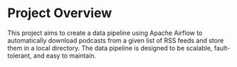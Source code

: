 # Project Overview

This project aims to create a data pipeline using Apache Airflow to automatically download podcasts from a given list of RSS feeds and store them in a local directory. The data pipeline is designed to be scalable, fault-tolerant, and easy to maintain.
